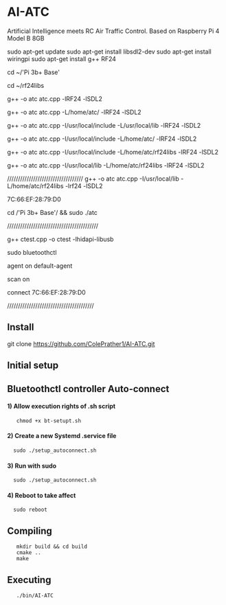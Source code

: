 # AI-ATC
Artificial Intelligence meets RC Air Traffic Control. Based on Raspberry Pi 4 Model B 8GB


sudo apt-get update
sudo apt-get install libsdl2-dev
sudo apt-get install wiringpi
sudo apt-get install g++ RF24 

cd ~/'Pi 3b+ Base'

cd ~/rf24libs

g++ -o atc atc.cpp -lRF24 -lSDL2

g++ -o atc atc.cpp -L/home/atc/ -lRF24 -lSDL2


g++ -o atc atc.cpp -I/usr/local/include -L/usr/local/lib -lRF24 -lSDL2

g++ -o atc atc.cpp -I/usr/local/include -L/home/atc/ -lRF24 -lSDL2

g++ -o atc atc.cpp -I/usr/local/include -L/home/atc/rf24libs -lRF24 -lSDL2

g++ -o atc atc.cpp -I/usr/local/lib -L/home/atc/rf24libs -lRF24 -lSDL2

///////////////////////////////////
g++ -o atc atc.cpp -I/usr/local/lib -L/home/atc/rf24libs -lrf24 -lSDL2


7C:66:EF:28:79:D0


cd /'Pi 3b+ Base'/ && sudo ./atc


//////////////////////////////////////////

g++ ctest.cpp -o ctest -lhidapi-libusb


sudo bluetoothctl

agent on
default-agent

scan on

connect 7C:66:EF:28:79:D0


////////////////////////////////////////

## Install
git clone https://github.com/ColePrather1/AI-ATC.git

## Initial setup


## Bluetoothctl controller Auto-connect

####  1) Allow execution rights of .sh script
       chmod +x bt-setupt.sh
####  2) Create a new Systemd .service file
      sudo ./setup_autoconnect.sh
####  3) Run with sudo
      sudo ./setup_autoconnect.sh
####  4) Reboot to take affect
      sudo reboot
    

## Compiling
       mkdir build && cd build
       cmake ..
       make

## Executing
       ./bin/AI-ATC




